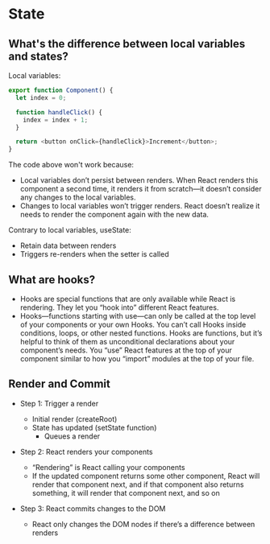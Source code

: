 # State

## What's the difference between local variables and states?

Local variables:
```js
export function Component() {
  let index = 0;

  function handleClick() {
    index = index + 1;
  }

  return <button onClick={handleClick}>Increment</button>;
}
```

The code above won't work because:
- Local variables don’t persist between renders. When React renders this component a second time, it renders it from scratch—it doesn’t consider any changes to the local variables.
- Changes to local variables won’t trigger renders. React doesn’t realize it needs to render the component again with the new data.

Contrary to local variables, useState:
- Retain data between renders
- Triggers re-renders when the setter is called

## What are hooks?

- Hooks are special functions that are only available while React is rendering. They let you “hook into” different React features.
- Hooks—functions starting with use—can only be called at the top level of your components or your own Hooks. You can’t call Hooks inside conditions, loops, or other nested functions. Hooks are functions, but it’s helpful to think of them as unconditional declarations about your component’s needs. You “use” React features at the top of your component similar to how you “import” modules at the top of your file.

## Render and Commit

- Step 1: Trigger a render 
  - Initial render (createRoot)
  - State has updated (setState function)
    - Queues a render

- Step 2: React renders your components 
  - “Rendering” is React calling your components
  - If the updated component returns some other component, React will render that component next, and if that component also returns something, it will render that component next, and so on

- Step 3: React commits changes to the DOM 
  - React only changes the DOM nodes if there’s a difference between renders